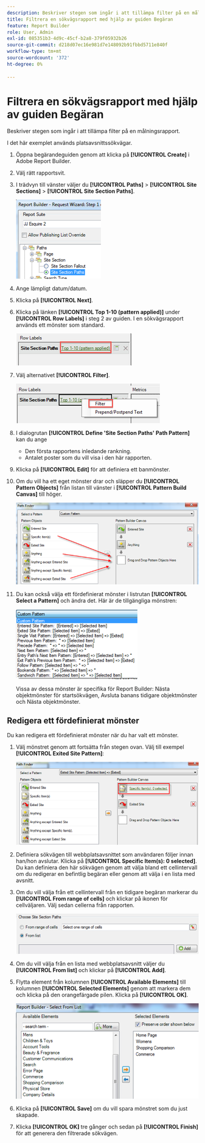 ```yaml
---
description: Beskriver stegen som ingår i att tillämpa filter på en målningsrapport.
title: Filtrera en sökvägsrapport med hjälp av guiden Begäran
feature: Report Builder
role: User, Admin
exl-id: 085351b3-4d9c-45cf-b2a8-379f05932b26
source-git-commit: d218d07ec16e981d7e148092b91fbbd5711e840f
workflow-type: tm+mt
source-wordcount: '372'
ht-degree: 0%

---
```


# Filtrera en sökvägsrapport med hjälp av guiden Begäran

Beskriver stegen som ingår i att tillämpa filter på en målningsrapport.

I det här exemplet används platsavsnittssökvägar.

1. Öppna begärandeguiden genom att klicka på **[!UICONTROL Create]** i Adobe Report Builder.
1. Välj rätt rapportsvit.
1. I trädvyn till vänster väljer du **[!UICONTROL Paths]** > **[!UICONTROL Site Sections]** > **[!UICONTROL Site Section Paths]**.

   ![Skärmbild med markerade sökvägar för webbplatsavsnitt.](assets/site_section_path_1.png)

1. Ange lämpligt datum/datum.

1. Klicka på **[!UICONTROL Next]**.

1. Klicka på länken **[!UICONTROL Top 1-10 (pattern applied)]** under **[!UICONTROL Row Labels]** i steg 2 av guiden. I en sökvägsrapport används ett mönster som standard.

   ![Skärmbild som visar standardmönstret för sökvägar.](assets/site_section_path_2.png)

1. Välj alternativet **[!UICONTROL Filter]**.

   ![Skärmbild som markerar filteralternativet.](assets/filter_option.png)

1. I dialogrutan **[!UICONTROL Define 'Site Section Paths' Path Pattern]** kan du ange
   * Den första rapportens inledande rankning.
   * Antalet poster som du vill visa i den här rapporten.
1. Klicka på **[!UICONTROL Edit]** för att definiera ett banmönster.

1. Om du vill ha ett eget mönster drar och släpper du **[!UICONTROL Pattern Objects]** från listan till vänster i **[!UICONTROL Pattern Build Canvas]** till höger.

   ![](assets/custom_pattern.png)

1. Du kan också välja ett fördefinierat mönster i listrutan **[!UICONTROL Select a Pattern]** och ändra det. Här är de tillgängliga mönstren:

   ![](assets/select_a_pattern.png)

   Vissa av dessa mönster är specifika för Report Builder: Nästa objektmönster för startsökvägen, Avsluta banans tidigare objektmönster och Nästa objektmönster.

## Redigera ett fördefinierat mönster

Du kan redigera ett fördefinierat mönster när du har valt ett mönster.

1. Välj mönstret genom att fortsätta från stegen ovan. Välj till exempel **[!UICONTROL Exited Site Pattern]**:

   ![Skärmbild som framhäver det valda mönstret.](assets/exited_site_pattern.png)

1. Definiera sökvägen till webbplatsavsnittet som användaren följer innan han/hon avslutar. Klicka på **[!UICONTROL Specific Item(s): 0 selected]**. Du kan definiera den här sökvägen genom att välja bland ett cellintervall om du redigerar en befintlig begäran eller genom att välja i en lista med avsnitt.

1. Om du vill välja från ett cellintervall från en tidigare begäran markerar du **[!UICONTROL From range of cells]** och klickar på ikonen för cellväljaren. Välj sedan cellerna från rapporten.

   ![Skärmbild som visar alternativen för att välja Från ett cellintervall eller från en lista.](assets/choose_site_section_paths.png)

1. Om du vill välja från en lista med webbplatsavsnitt väljer du **[!UICONTROL From list]** och klickar på **[!UICONTROL Add]**.

1. Flytta element från kolumnen **[!UICONTROL Available Elements]** till kolumnen **[!UICONTROL Selected Elements]** genom att markera dem och klicka på den orangefärgade pilen. Klicka på **[!UICONTROL OK]**.

   ![Skärmbild som visar tillgängliga element och markerade element.](assets/move_site_section_elements.png)

1. Klicka på **[!UICONTROL Save]** om du vill spara mönstret som du just skapade.

1. Klicka **[!UICONTROL OK]** tre gånger och sedan på **[!UICONTROL Finish]** för att generera den filtrerade sökvägen.
